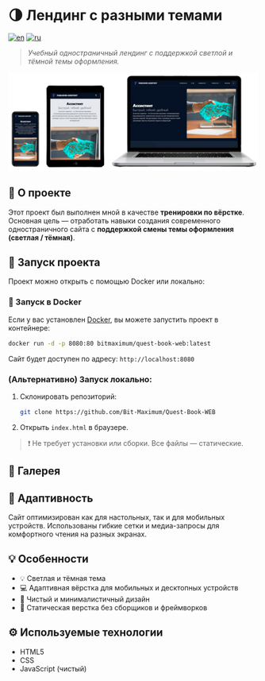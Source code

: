 # 🌗 Лендинг с разными темами

[![en](https://img.shields.io/badge/lang-en-red.svg)](https://github.com/Bit-Maximum/Quest-Book-WEB/blob/master/README.md)
[![ru](https://img.shields.io/badge/lang-ru-blue.svg)](https://github.com/Bit-Maximum/Quest-Book-WEB/blob/master/translation/README.ru.md)

> *Учебный одностраничный лендинг с поддержкой светлой и тёмной темы оформления.*

![Превью](media/1.png)

## 🧪 О проекте

Этот проект был выполнен мной в качестве **тренировки по вёрстке**. Основная цель — отработать навыки создания современного одностраничного сайта с **поддержкой смены темы оформления (светлая / тёмная)**.

## 🚀 Запуск проекта

Проект можно открыть с помощью Docker или локально:

### 🐳 Запуск в Docker

Если у вас установлен [Docker](https://www.docker.com/), вы можете запустить проект в контейнере:
   ```bash
   docker run -d -p 8080:80 bitmaximum/quest-book-web:latest
   ```
Сайт будет доступен по адресу: `http://localhost:8080`

### (Альтернативно) Запуск локально:

1. Склонировать репозиторий:
   ```bash
   git clone https://github.com/Bit-Maximum/Quest-Book-WEB
   ```

2. Открыть `index.html` в браузере.
>❗ Не требует установки или сборки. Все файлы — статические.


## 📸 Галерея


## 📱 Адаптивность

Сайт оптимизирован как для настольных, так и для мобильных устройств. Использованы гибкие сетки и медиа-запросы для комфортного чтения на разных экранах.

## 💡 Особенности
- 💡 Светлая и тёмная тема
- 💻 Адаптивная вёрстка для мобильных и десктопных устройств
- 🧱 Чистый и минималистичный дизайн
- 📄 Статическая верстка без сборщиков и фреймворков

## ⚙️ Используемые технологии

- HTML5
- CSS
- JavaScript (чистый)